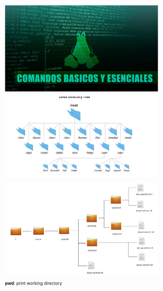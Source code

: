 
![ComandosBasicos][1]



![SistemaArchivos1][2]


![SistemaArchivos2][3]

**pwd**: print working directory

[1]: Imagenes/ComandosBasicosLinux.jpg
[2]: Imagenes/SistemaDeArchivos1.PNG
[3]: Imagenes/SistetmaDeArchivos2.png
